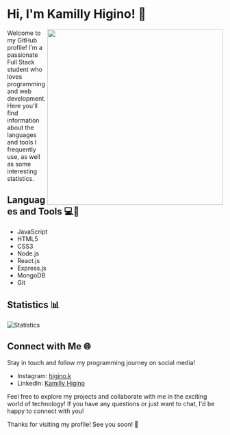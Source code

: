 # Hi, I'm Kamilly Higino! 👋


<img align="right" width="410" src="https://i2.wp.com/allhtaccess.info/wp-content/uploads/2018/03/programming.gif?fit=1281%2C716&ssl=1" />

Welcome to my GitHub profile! I'm a passionate Full Stack student who loves programming and web development. Here you'll find information about the languages and tools I frequently use, as well as some interesting statistics.

## Languages and Tools 💻🔧

- JavaScript
- HTML5
- CSS3
- Node.js
- React.js
- Express.js
- MongoDB
- Git

## Statistics 📊

![Statistics](https://github-readme-stats.vercel.app/api?username=higinosk&show_icons=true&count_private=true)

## Connect with Me 🌐

Stay in touch and follow my programming journey on social media!

- Instagram: [higino.k](https://www.instagram.com/higino.k/)
- LinkedIn: [Kamilly Higino](https://www.linkedin.com/in/kamillyhigino/)

Feel free to explore my projects and collaborate with me in the exciting world of technology! If you have any questions or just want to chat, I'd be happy to connect with you!

Thanks for visiting my profile! See you soon! 👋

